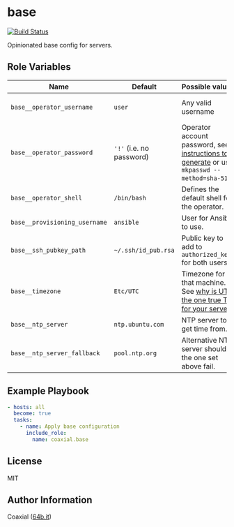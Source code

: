 base
=========
  [![Build Status](https://travis-ci.org/coaxial/ansible-role-base.svg?branch=master)](https://travis-ci.org/coaxial/ansible-role-base)

Opinionated base config for servers.

Role Variables
--------------

Name | Default | Possible values | Description
---|---|---|---
`base__operator_username` | `user` | Any valid username | Administrative account username.
`base__operator_password` | `'!'` (i.e. no password) | Operator account password, see [instructions to generate](https://docs.ansible.com/ansible/latest/reference_appendices/faq.html#how-do-i-generate-crypted-passwords-for-the-user-module) or use `mkpasswd --method=sha-512`.
`base__operator_shell` | `/bin/bash` | Defines the default shell for the operator.
`base__provisioning_username` | `ansible` | User for Ansible to use.
`base__ssh_pubkey_path` | `~/.ssh/id_pub.rsa` | Public key to add to `authorized_keys` for both users.
`base__timezone` | `Etc/UTC` | Timezone for that machine. See [why is UTC the one true TZ for your servers](http://yellerapp.com/posts/2015-01-12-the-worst-server-setup-you-can-make.html)
`base__ntp_server` | `ntp.ubuntu.com` | NTP server to get time from.
`base__ntp_server_fallback` | `pool.ntp.org` | Alternative NTP server should the one set above fail.


Example Playbook
----------------

```yaml
- hosts: all
  become: true
  tasks:
    - name: Apply base configuration
      include_role:
        name: coaxial.base
```

License
-------

MIT

Author Information
------------------

Coaxial ([64b.it](https://64b.it))
